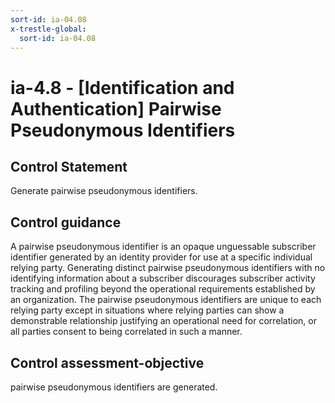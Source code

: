 ```yaml
---
sort-id: ia-04.08
x-trestle-global:
  sort-id: ia-04.08
---
```


# ia-4.8 - \[Identification and Authentication\] Pairwise Pseudonymous Identifiers

## Control Statement

Generate pairwise pseudonymous identifiers.

## Control guidance

A pairwise pseudonymous identifier is an opaque unguessable subscriber identifier generated by an identity provider for use at a specific individual relying party. Generating distinct pairwise pseudonymous identifiers with no identifying information about a subscriber discourages subscriber activity tracking and profiling beyond the operational requirements established by an organization. The pairwise pseudonymous identifiers are unique to each relying party except in situations where relying parties can show a demonstrable relationship justifying an operational need for correlation, or all parties consent to being correlated in such a manner.

## Control assessment-objective

pairwise pseudonymous identifiers are generated.

